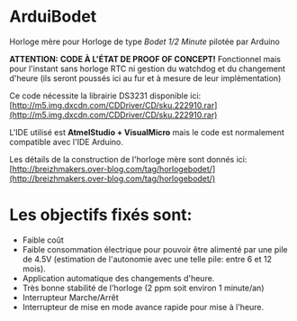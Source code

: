# ArduiBodet	
Horloge mère pour Horloge de type *Bodet 1/2 Minute* pilotée par Arduino

**ATTENTION:** **CODE À L'ÉTAT DE PROOF OF CONCEPT!** Fonctionnel mais pour l'instant sans horloge RTC ni gestion du watchdog et du changement d'heure (ils seront poussés ici au fur et à mesure de leur implémentation)

Ce code nécessite la librairie DS3231 disponible ici: [http://m5.img.dxcdn.com/CDDriver/CD/sku.222910.rar](http://m5.img.dxcdn.com/CDDriver/CD/sku.222910.rar)

L'IDE utilisé est **AtmelStudio + VisualMicro** mais le code est normalement compatible avec l'IDE Arduino.

Les détails de la construction de l'horloge mère sont donnés ici: [http://breizhmakers.over-blog.com/tag/horlogebodet/](http://breizhmakers.over-blog.com/tag/horlogebodet/)

# Les objectifs fixés sont: #


- Faible coût
- Faible consommation électrique pour pouvoir être alimenté par une pile de 4.5V (estimation de l'autonomie avec une telle pile: entre 6 et 12 mois).
- Application automatique des changements d'heure.
- Très bonne stabilité de l'horloge (2 ppm soit environ 1 minute/an)
- Interrupteur Marche/Arrêt
- Interrupteur de mise en mode avance rapide pour mise à l'heure.



